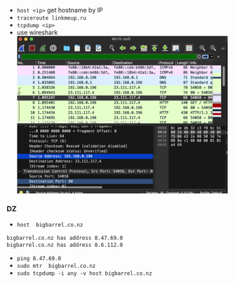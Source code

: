 * `host <ip>` get hostname by IP
* `traceroute linkmeup.ru` 
* `tcpdump <ip>`
* use wireshark
![Screenshot 2025-09-17 at 13.40.49.png](Screenshot%202025-09-17%20at%2013.40.49.png)

### DZ
*  `host  bigbarrel.co.nz`
```
bigbarrel.co.nz has address 8.47.69.0
bigbarrel.co.nz has address 8.6.112.0
```

* `ping 8.47.69.0`
* `sudo mtr  bigbarrel.co.nz`
* `sudo tcpdump -i any -v host bigbarrel.co.nz`